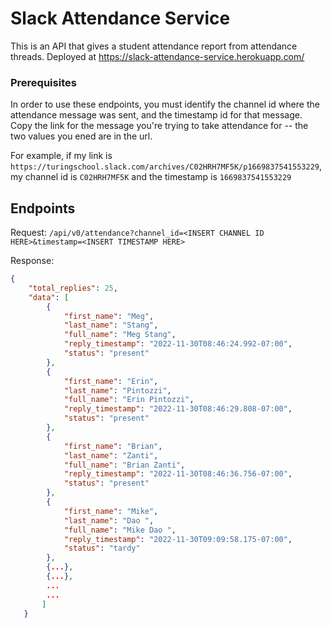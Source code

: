 # Slack Attendance Service

This is an API that gives a student attendance report from attendance threads.
Deployed at https://slack-attendance-service.herokuapp.com/

### Prerequisites 

In order to use these endpoints, you must identify the channel id where the attendance message was sent, and the timestamp id for that message. Copy the link for the message you're trying to take attendance for -- the two values you ened are in the url. 

For example, if my link is `https://turingschool.slack.com/archives/C02HRH7MF5K/p1669837541553229`, my channel id is `C02HRH7MF5K` and the timestamp is `1669837541553229`

## Endpoints

Request: 
`/api/v0/attendance?channel_id=<INSERT CHANNEL ID HERE>&timestamp=<INSERT TIMESTAMP HERE>`

Response:
```json
{
    "total_replies": 25,
    "data": [
        {
            "first_name": "Meg",
            "last_name": "Stang",
            "full_name": "Meg Stang",
            "reply_timestamp": "2022-11-30T08:46:24.992-07:00",
            "status": "present"
        },
        {
            "first_name": "Erin",
            "last_name": "Pintozzi",
            "full_name": "Erin Pintozzi",
            "reply_timestamp": "2022-11-30T08:46:29.808-07:00",
            "status": "present"
        },
        {
            "first_name": "Brian",
            "last_name": "Zanti",
            "full_name": "Brian Zanti",
            "reply_timestamp": "2022-11-30T08:46:36.756-07:00",
            "status": "present"
        },
        {
            "first_name": "Mike",
            "last_name": "Dao ",
            "full_name": "Mike Dao ",
            "reply_timestamp": "2022-11-30T09:09:58.175-07:00",
            "status": "tardy"
        },
        {...},
        {...},
        ...
        ...
       ]
   }
```

